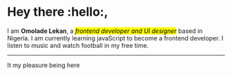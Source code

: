 
# Hey there :hello:,

I am **Omolade Lekan**, a <mark>*frontend developer and UI designer*</mark> based in Nigeria. 
I am currently learning javaScript to become a frontend developer.
I listen to music and watch football in my free time. 


---
It my pleasure being here
















